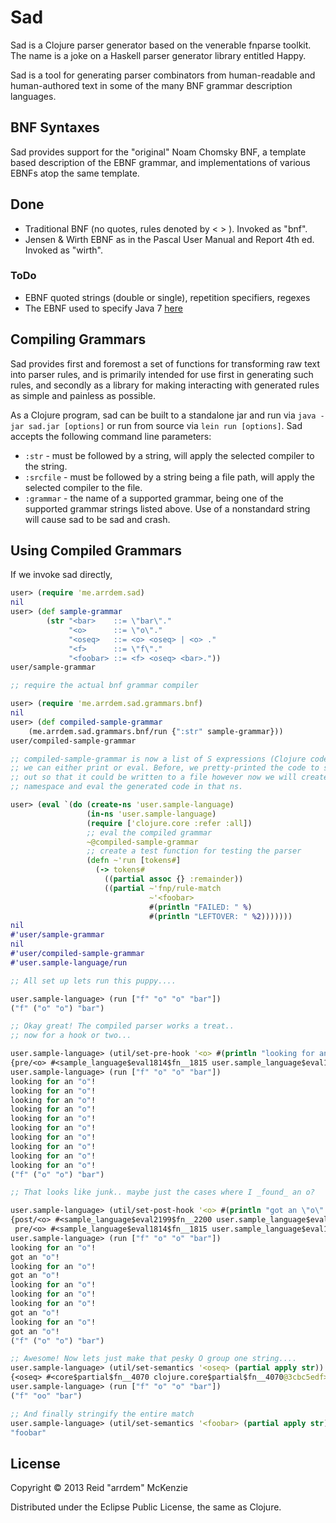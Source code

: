 # Sad

Sad is a Clojure parser generator based on the venerable fnparse toolkit.
The name is a joke on a Haskell parser generator library entitled Happy.

Sad is a tool for generating parser combinators from human-readable and
human-authored text in some of the many BNF grammar description languages.

## BNF Syntaxes
Sad provides support for the "original" Noam Chomsky BNF, a template based
description of the EBNF grammar, and implementations of various EBNFs
atop the same template.

## Done
- Traditional BNF (no quotes, rules denoted by < > ). Invoked as "bnf".
- Jensen & Wirth EBNF as in the Pascal User Manual and Report 4th ed. Invoked as "wirth".

### ToDo
- EBNF quoted strings (double or single), repetition specifiers, regexes
- The EBNF used to specify Java 7 [here](http://docs.oracle.com/javase/specs/jls/se7/html/jls-2.html#jls-2.4)

## Compiling Grammars
Sad provides first and foremost a set of functions for transforming raw text
into parser rules, and is primarily intended for use first in generating such
rules, and secondly as a library for making interacting with generated rules
as simple and painless as possible.

As a Clojure program, sad can be built to a standalone jar and run via
`java -jar sad.jar [options]` or run from source via `lein run [options]`.
Sad accepts the following command line parameters:

- `:str` - must be followed by a string, will apply the selected compiler to the string.
- `:srcfile` - must be followed by a string being a file path, will apply the selected compiler to the file.
- `:grammar` - the name of a supported grammar, being one of the supported grammar strings listed above. Use of a nonstandard string will cause sad to be sad and crash.

## Using Compiled Grammars
If we invoke sad directly,
```clojure
user> (require 'me.arrdem.sad)
nil
user> (def sample-grammar
        (str "<bar>    ::= \"bar\"."
             "<o>      ::= \"o\"."
             "<oseq>   ::= <o> <oseq> | <o> ."
             "<f>      ::= \"f\"."
             "<foobar> ::= <f> <oseq> <bar>."))
user/sample-grammar

;; require the actual bnf grammar compiler

user> (require 'me.arrdem.sad.grammars.bnf)
nil
user> (def compiled-sample-grammar
    (me.arrdem.sad.grammars.bnf/run {":str" sample-grammar}))
user/compiled-sample-grammar

;; compiled-sample-grammar is now a list of S expressions (Clojure code) which
;; we can either print or eval. Before, we pretty-printed the code to standard
;; out so that it could be written to a file however now we will create a new
;; namespace and eval the generated code in that ns.

user> (eval `(do (create-ns 'user.sample-language)
                 (in-ns 'user.sample-language)
                 (require ['clojure.core :refer :all])
                 ;; eval the compiled grammar
                 ~@compiled-sample-grammar
                 ;; create a test function for testing the parser
                 (defn ~'run [tokens#]
                   (-> tokens#
                     ((partial assoc {} :remainder))
                     ((partial ~'fnp/rule-match
                               ~'<foobar>
                               #(println "FAILED: " %)
                               #(println "LEFTOVER: " %2)))))))
nil
#'user/sample-grammar
nil
#'user/compiled-sample-grammar
#'user.sample-language/run

;; All set up lets run this puppy....

user.sample-language> (run ["f" "o" "o" "bar"])
("f" ("o" "o") "bar")

;; Okay great! The compiled parser works a treat..
;; now for a hook or two...

user.sample-language> (util/set-pre-hook '<o> #(println "looking for an \"o\"!"))
{pre/<o> #<sample_language$eval1814$fn__1815 user.sample_language$eval1814$fn__1815@12d26c5f>}
user.sample-language> (run ["f" "o" "o" "bar"])
looking for an "o"!
looking for an "o"!
looking for an "o"!
looking for an "o"!
looking for an "o"!
looking for an "o"!
looking for an "o"!
looking for an "o"!
looking for an "o"!
looking for an "o"!
("f" ("o" "o") "bar")

;; That looks like junk.. maybe just the cases where I _found_ an o?

user.sample-language> (util/set-post-hook '<o> #(println "got an \"o\"!"))
{post/<o> #<sample_language$eval2199$fn__2200 user.sample_language$eval2199$fn__2200@6e717955>,
 pre/<o> #<sample_language$eval1814$fn__1815 user.sample_language$eval1814$fn__1815@12d26c5f>}
user.sample-language> (run ["f" "o" "o" "bar"])
looking for an "o"!
got an "o"!
looking for an "o"!
got an "o"!
looking for an "o"!
looking for an "o"!
looking for an "o"!
got an "o"!
looking for an "o"!
got an "o"!
("f" ("o" "o") "bar")

;; Awesome! Now lets just make that pesky O group one string....
user.sample-language> (util/set-semantics '<oseq> (partial apply str))
{<oseq> #<core$partial$fn__4070 clojure.core$partial$fn__4070@3cbc5edf>}
user.sample-language> (run ["f" "o" "o" "bar"])
("f" "oo" "bar")

;; And finally stringify the entire match
user.sample-language> (util/set-semantics '<foobar> (partial apply str))
"foobar"
```

## License
Copyright © 2013 Reid "arrdem" McKenzie

Distributed under the Eclipse Public License, the same as Clojure.

